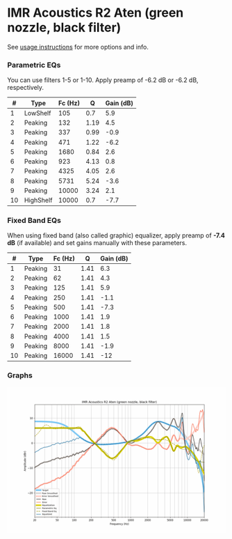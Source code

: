 # IMR Acoustics R2 Aten (green nozzle, black filter)
See [usage instructions](https://github.com/jaakkopasanen/AutoEq#usage) for more options and info.

### Parametric EQs
You can use filters 1-5 or 1-10. Apply preamp of -6.2 dB or -6.2 dB, respectively.

|   # | Type      |   Fc (Hz) |    Q |   Gain (dB) |
|-----|-----------|-----------|------|-------------|
|   1 | LowShelf  |       105 | 0.7  |         5.9 |
|   2 | Peaking   |       132 | 1.19 |         4.5 |
|   3 | Peaking   |       337 | 0.99 |        -0.9 |
|   4 | Peaking   |       471 | 1.22 |        -6.2 |
|   5 | Peaking   |      1680 | 0.84 |         2.6 |
|   6 | Peaking   |       923 | 4.13 |         0.8 |
|   7 | Peaking   |      4325 | 4.05 |         2.6 |
|   8 | Peaking   |      5731 | 5.24 |        -3.6 |
|   9 | Peaking   |     10000 | 3.24 |         2.1 |
|  10 | HighShelf |     10000 | 0.7  |        -7.7 |

### Fixed Band EQs
When using fixed band (also called graphic) equalizer, apply preamp of **-7.4 dB** (if available) and set gains manually with these parameters.

|   # | Type    |   Fc (Hz) |    Q |   Gain (dB) |
|-----|---------|-----------|------|-------------|
|   1 | Peaking |        31 | 1.41 |         6.3 |
|   2 | Peaking |        62 | 1.41 |         4.3 |
|   3 | Peaking |       125 | 1.41 |         5.9 |
|   4 | Peaking |       250 | 1.41 |        -1.1 |
|   5 | Peaking |       500 | 1.41 |        -7.3 |
|   6 | Peaking |      1000 | 1.41 |         1.9 |
|   7 | Peaking |      2000 | 1.41 |         1.8 |
|   8 | Peaking |      4000 | 1.41 |         1.5 |
|   9 | Peaking |      8000 | 1.41 |        -1.9 |
|  10 | Peaking |     16000 | 1.41 |       -12   |

### Graphs
![](./IMR%20Acoustics%20R2%20Aten%20(green%20nozzle,%20black%20filter).png)
